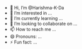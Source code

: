 - 👋 Hi, I’m @Harishma-K-Da
- 👀 I’m interested in ...
- 🌱 I’m currently learning ...
- 💞️ I’m looking to collaborate on ...
- 📫 How to reach me ...
- 😄 Pronouns: ...
- ⚡ Fun fact: ...

<!---
Harishma-K-Da/Harishma-K-Da is a ✨ special ✨ repository because its `README.md` (this file) appears on your GitHub profile.
You can click the Preview link to take a look at your changes.
--->
